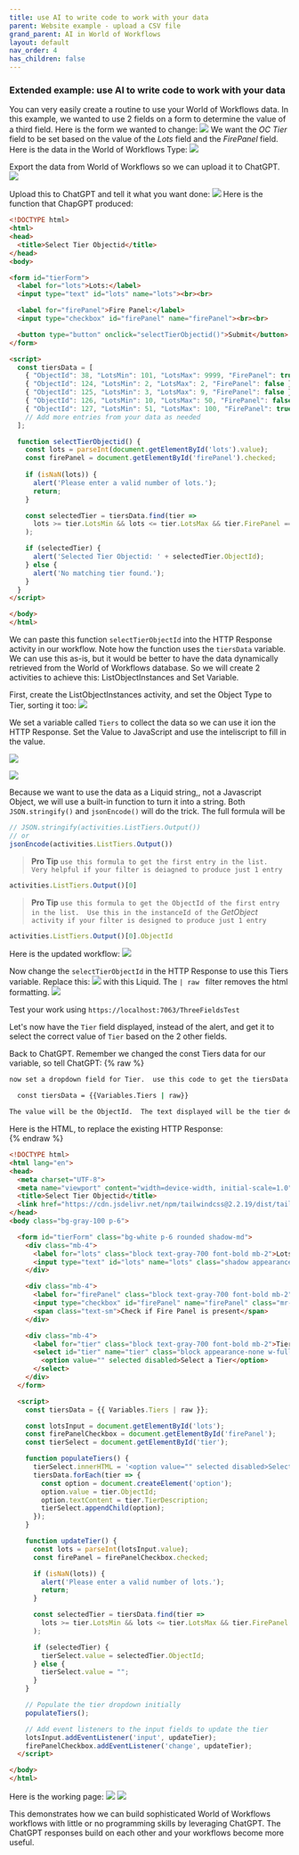 ```yaml
---
title: use AI to write code to work with your data
parent: Website example - upload a CSV file
grand_parent: AI in World of Workflows
layout: default
nav_order: 4
has_children: false
---
```


### Extended example: use AI to write code to work with your data

You can very easily create a routine to use your World of Workflows data.
In this example, we wanted to use 2 fields on a form to determine the value of a third field.  Here is the form we wanted to change:
![](../images/2024-07-06-16-47-17.png)
We want the *OC Tier* field to be set based on the value of the *Lots* field and the *FirePanel* field.  
Here is the data in the World of Workflows Type:
![](../images/2024-07-06-16-50-28.png)

Export the data from World of Workflows so we can upload it to ChatGPT.
![](../images/2024-07-07-14-29-25.png)

Upload this to ChatGPT and tell it what you want done:
![](../images/2024-07-07-14-31-34.png)
Here is the function that ChapGPT produced:
```html
<!DOCTYPE html>
<html>
<head>
  <title>Select Tier Objectid</title>
</head>
<body>

<form id="tierForm">
  <label for="lots">Lots:</label>
  <input type="text" id="lots" name="lots"><br><br>

  <label for="firePanel">Fire Panel:</label>
  <input type="checkbox" id="firePanel" name="firePanel"><br><br>

  <button type="button" onclick="selectTierObjectid()">Submit</button>
</form>

<script>
  const tiersData = [
    { "ObjectId": 38, "LotsMin": 101, "LotsMax": 9999, "FirePanel": true },
    { "ObjectId": 124, "LotsMin": 2, "LotsMax": 2, "FirePanel": false },
    { "ObjectId": 125, "LotsMin": 3, "LotsMax": 9, "FirePanel": false },
    { "ObjectId": 126, "LotsMin": 10, "LotsMax": 50, "FirePanel": false },
    { "ObjectId": 127, "LotsMin": 51, "LotsMax": 100, "FirePanel": true }
    // Add more entries from your data as needed
  ];

  function selectTierObjectid() {
    const lots = parseInt(document.getElementById('lots').value);
    const firePanel = document.getElementById('firePanel').checked;
    
    if (isNaN(lots)) {
      alert('Please enter a valid number of lots.');
      return;
    }

    const selectedTier = tiersData.find(tier => 
      lots >= tier.LotsMin && lots <= tier.LotsMax && tier.FirePanel === firePanel
    );

    if (selectedTier) {
      alert('Selected Tier Objectid: ' + selectedTier.ObjectId);
    } else {
      alert('No matching tier found.');
    }
  }
</script>

</body>
</html>

```

We can paste this function ```selectTierObjectId``` into the HTTP Response activity in our workflow.  Note how the function uses the `tiersData` variable.  We can use this as-is, but it would be better to have the data dynamically retrieved from the World of Workflows database.  So we will create 2 activities to achieve this: ListObjectInstances and Set Variable.

First, create the ListObjectInstances activity, and set the Object Type to Tier, sorting it too:
![](../images/2024-07-07-15-07-57.png)


We set a variable called `Tiers` to collect the data so we can use it ion the HTTP Response.  Set the Value to JavaScript and use the inteliscript to fill in the value.  

![](../images/2024-07-07-14-55-18.png)

![](../images/2024-07-07-14-54-22.png)

Because we want to use the data as a Liquid string,, not a Javascript Object, we will use a built-in function to turn it into a string. Both `JSON.stringify()` and `jsonEncode()` will do the trick.  The full formula will be 

```js
// JSON.stringify(activities.ListTiers.Output())
// or
jsonEncode(activities.ListTiers.Output())
```


> **Pro Tip** ` use this formula to get the first entry in the list.  Very helpful if your filter is deiagned to produce just 1 entry
`

```js
activities.ListTiers.Output()[0]
```

> **Pro Tip** ` use this formula to get the ObjectId of the first entry in the list.  Use this in the instanceId of the ` *GetObject* ` activity if your filter is designed to produce just 1 entry
`

```js
activities.ListTiers.Output()[0].ObjectId
```




Here is the updated workflow:
![](2024-07-07-15-02-24.png)

Now change the ```selectTierObjectId``` in the HTTP Response to use this Tiers variable.
Replace this:
![](../images/2024-07-07-15-04-16.png)
with this Liquid. The `| raw ` filter removes the html formatting.
![](../images/2024-07-07-15-05-10-1.png)

Test your work using `https://localhost:7063/ThreeFieldsTest`

Let's now have the `Tier` field displayed, instead of the alert, and get it to select the correct value of `Tier` based on the 2 other fields.

Back to ChatGPT. Remember we changed the const Tiers data for our variable, so tell ChatGPT:
{% raw %}
```sh
now set a dropdown field for Tier.  use this code to get the tiersData:

  const tiersData = {{Variables.Tiers | raw}}

The value will be the ObjectId.  The text displayed will be the tier description.  Use Tailwinds CSS and instead of a submit button, set the Tier when either field is changed
```
Here is the HTML, to replace the existing HTTP Response:   
{% endraw %}

```html
<!DOCTYPE html>
<html lang="en">
<head>
  <meta charset="UTF-8">
  <meta name="viewport" content="width=device-width, initial-scale=1.0">
  <title>Select Tier Objectid</title>
  <link href="https://cdn.jsdelivr.net/npm/tailwindcss@2.2.19/dist/tailwind.min.css" rel="stylesheet">
</head>
<body class="bg-gray-100 p-6">

  <form id="tierForm" class="bg-white p-6 rounded shadow-md">
    <div class="mb-4">
      <label for="lots" class="block text-gray-700 font-bold mb-2">Lots:</label>
      <input type="text" id="lots" name="lots" class="shadow appearance-none border rounded w-full py-2 px-3 text-gray-700 leading-tight focus:outline-none focus:shadow-outline">
    </div>

    <div class="mb-4">
      <label for="firePanel" class="block text-gray-700 font-bold mb-2">Fire Panel:</label>
      <input type="checkbox" id="firePanel" name="firePanel" class="mr-2 leading-tight">
      <span class="text-sm">Check if Fire Panel is present</span>
    </div>

    <div class="mb-4">
      <label for="tier" class="block text-gray-700 font-bold mb-2">Tier:</label>
      <select id="tier" name="tier" class="block appearance-none w-full bg-white border border-gray-400 hover:border-gray-500 px-4 py-2 pr-8 rounded shadow leading-tight focus:outline-none focus:shadow-outline">
        <option value="" selected disabled>Select a Tier</option>
      </select>
    </div>
  </form>

  <script>
    const tiersData = {{ Variables.Tiers | raw }};

    const lotsInput = document.getElementById('lots');
    const firePanelCheckbox = document.getElementById('firePanel');
    const tierSelect = document.getElementById('tier');

    function populateTiers() {
      tierSelect.innerHTML = '<option value="" selected disabled>Select a Tier</option>';
      tiersData.forEach(tier => {
        const option = document.createElement('option');
        option.value = tier.ObjectId;
        option.textContent = tier.TierDescription;
        tierSelect.appendChild(option);
      });
    }

    function updateTier() {
      const lots = parseInt(lotsInput.value);
      const firePanel = firePanelCheckbox.checked;

      if (isNaN(lots)) {
        alert('Please enter a valid number of lots.');
        return;
      }

      const selectedTier = tiersData.find(tier => 
        lots >= tier.LotsMin && lots <= tier.LotsMax && tier.FirePanel === firePanel
      );

      if (selectedTier) {
        tierSelect.value = selectedTier.ObjectId;
      } else {
        tierSelect.value = "";
      }
    }

    // Populate the tier dropdown initially
    populateTiers();

    // Add event listeners to the input fields to update the tier
    lotsInput.addEventListener('input', updateTier);
    firePanelCheckbox.addEventListener('change', updateTier);
  </script>

</body>
</html>
```
Here is the working page:
![](../images/2024-07-07-15-44-33.png)
![](../images/2024-07-07-15-44-44.png)


This demonstrates how we can build sophisticated World of Workflows workflows with little or no programming skills by leveraging ChatGPT. The ChatGPT responses build on each other and your workflows become more useful.
